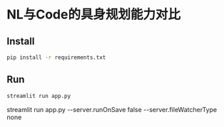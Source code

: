 # NL与Code的具身规划能力对比

## Install

```bash
pip install -r requirements.txt
```

## Run

```bash
streamlit run app.py
```
streamlit run app.py --server.runOnSave false --server.fileWatcherType none